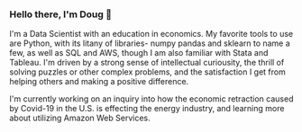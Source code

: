 ### Hello there, I'm Doug 👋

I'm a Data Scientist with an education in economics.
My favorite tools to use are Python, with its litany of libraries- numpy pandas and sklearn to name a few, as well as SQL and AWS, though I am also familiar with Stata and Tableau. 
I'm driven by a strong sense of intellectual curiousity, the thrill of solving puzzles or other complex problems, and the satisfaction I get from helping others and making a positive difference. 

I'm currently working on an inquiry into how the economic retraction caused by Covid-19 in the U.S. is effecting the energy industry, and learning more about utilizing Amazon Web Services. 


<!--
**dougtheeconomist/dougtheeconomist** is a ✨ _special_ ✨ repository because its `README.md` (this file) appears on your GitHub profile.

Here are some ideas to get you started:

- 🔭 I’m currently working on ...
- 🌱 I’m currently learning ...
- 👯 I’m looking to collaborate on ...
- 🤔 I’m looking for help with ...
- 💬 Ask me about ...
- 📫 How to reach me: ...
- 😄 Pronouns: ...
- ⚡ Fun fact: ...
-->
